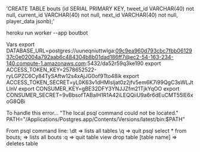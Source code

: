 'CREATE TABLE bouts (id SERIAL PRIMARY KEY, tweet_id VARCHAR(40) not null, current_id VARCHAR(40) not null, next_id VARCHAR(40) not null, player_data jsonb);'

heroku run worker --app boutbot

Vars
export DATABASE_URL=postgres://uuneqniuttwlga:09c9ea960d793cbc7fbb0612937c0e02004a792aab6c484304b8b01dad186ff7@ec2-54-163-234-140.compute-1.amazonaws.com:5432/da52r59q3ke190
export ACCESS_TOKEN_KEY=2578652522-ryLGPZC6Cy84TySAftw12s4xAjJG0of9Tto48ik
export ACCESS_TOKEN_SECRET=yL0K63v1dHMlsljat0z2jfv5em6K7i99QgC3sWLJtLInV
export CONSUMER_KEY=gBE32DFY3YNJJZfm21TjkYqOO
export CONSUMER_SECRET=9vBbsofTABalH1R1A42iLEQQiiU9a6r6dEuCMT55lE6xoG8QBi

To handle this error... "The local psql command could not be located."
PATH="/Applications/Postgres.app/Contents/Versions/latest/bin:$PATH"

From psql command line:
\dt => lists all tables
\q => quit psql
select * from bouts; => lists all bouts
:q => quit table view
drop table [table name] => deletes table
